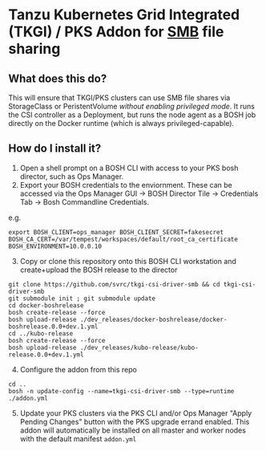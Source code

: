 # Tanzu Kubernetes Grid Integrated (TKGI) / PKS Addon for [SMB](https://wiki.wireshark.org/SMB) file sharing

## What does this do?

This will ensure that TKGI/PKS clusters can use SMB file shares via StorageClass or PeristentVolume *without enabling privileged mode*.   It runs the CSI controller as a Deployment, but runs the node agent as a BOSH job directly on the Docker runtime (which is always privileged-capable).


## How do I install it?

1. Open a shell prompt on a BOSH CLI with access to your PKS bosh director, such as Ops Manager.
2. Export your BOSH credentials to the enviornment.  These can be accessed via the Ops Manager GUI -> BOSH Director Tile -> Credentials Tab -> Bosh Commandline Credentials.

e.g.
```
export BOSH_CLIENT=ops_manager BOSH_CLIENT_SECRET=fakesecret BOSH_CA_CERT=/var/tempest/workspaces/default/root_ca_certificate  BOSH_ENVIRONMENT=10.0.0.10
```
3. Copy or clone this repository onto this BOSH CLI workstation and create+upload the BOSH release to the director

```
git clone https://github.com/svrc/tkgi-csi-driver-smb && cd tkgi-csi-driver-smb
git submodule init ; git submodule update
cd docker-boshrelease
bosh create-release --force
bosh upload-release ./dev_releases/docker-boshrelease/docker-boshrelease.0.0+dev.1.yml
cd ../kubo-release
bosh create-release --force
bosh upload-release ./dev_releases/kubo-release/kubo-release.0.0+dev.1.yml

```
4. Configure the addon from this repo
```
cd ..
bosh -n update-config --name=tkgi-csi-driver-smb --type=runtime ./addon.yml
```
5. Update your PKS clusters via the PKS CLI and/or Ops Manager "Apply Pending Changes" button with the PKS upgrade errand enabled.  This addon will automatically be installed on all master and worker nodes with the default manifest `addon.yml`

